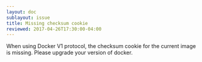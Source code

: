 ```yaml
---
layout: doc
sublayout: issue
title: Missing checksum cookie
reviewed: 2017-04-26T17:30:00-04:00
---
```

When using Docker V1 protocol, the checksum cookie for the current image is missing. Please upgrade your version of docker.
